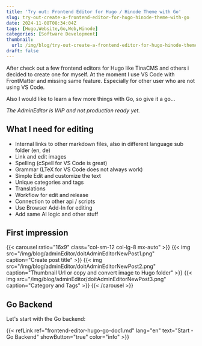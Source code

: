 ```yaml
---
title: 'Try out: Frontend Editor for Hugo / Hinode Theme with Go'
slug: try-out-create-a-frontend-editor-for-hugo-hinode-theme-with-go
date: 2024-11-08T08:34:04Z
tags: [Hugo,Website,Go,Web,Hinode]
categories: [Software Development]
thumbnail:
  url: /img/blog/try-out-create-a-frontend-editor-for-hugo-hinode-theme-with-go.png
draft: false
---
```


After check out a few frontend editors for Hugo like TinaCMS and others i decided to create one for myself. At the moment I use VS Code with FrontMatter and missing same feature.
Especially for other user who are not using VS Code.

Also I would like to learn a few more things with Go, so give it a go...

*The AdminEditor is WIP and not production ready yet.*

## What I need for editing

- Internal links to other markdown files, also in different language sub folder (en, de)
- Link and edit images
- Spelling (cSpell for VS Code is great)
- Grammar (LTeX for VS Code does not always work)
- Simple Edit and customize the text
- Unique categories and tags
- Translations
- Workflow for edit and release
- Connection to other api / scripts
- Use Browser Add-In for editing
- Add same AI logic and other stuff

## First impression

{{< carousel ratio="16x9" class="col-sm-12 col-lg-8 mx-auto" >}}
  {{< img src="/img/blog/adminEditor/doitAdminEditorNewPost1.png" caption="Create post title" >}}
  {{< img src="/img/blog/adminEditor/doitAdminEditorNewPost2.png" caption="Thumbnail Url or copy and convert image to Hugo folder" >}}
  {{< img src="/img/blog/adminEditor/doitAdminEditorNewPost3.png" caption="Category and Tags" >}}
{{< /carousel >}}

## Go Backend

Let's start with the Go backend:

{{< refLink ref="frontend-editor-hugo-go-doc1.md" lang="en" text="Start - Go Backend" showButton="true" color="info" >}}
